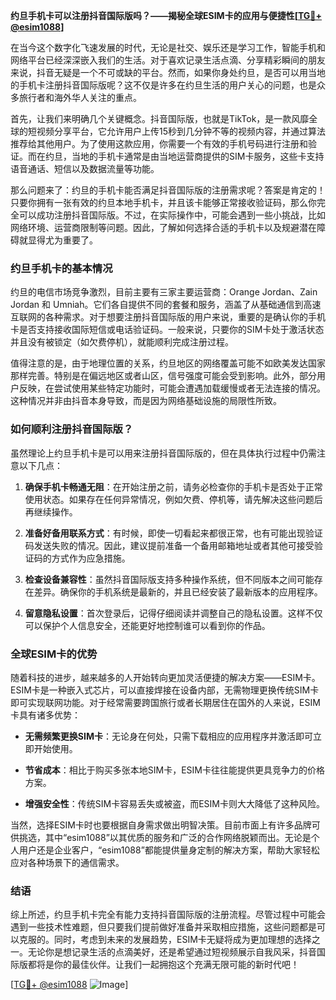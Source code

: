 **约旦手机卡可以注册抖音国际版吗？——揭秘全球ESIM卡的应用与便捷性[[TG💪+ @esim1088](https://t.me/s/esim1088)]**

在当今这个数字化飞速发展的时代，无论是社交、娱乐还是学习工作，智能手机和网络平台已经深深嵌入我们的生活。对于喜欢记录生活点滴、分享精彩瞬间的朋友来说，抖音无疑是一个不可或缺的平台。然而，如果你身处约旦，是否可以用当地的手机卡注册抖音国际版呢？这不仅是许多在约旦生活的用户关心的问题，也是众多旅行者和海外华人关注的重点。

首先，让我们来明确几个关键概念。抖音国际版，也就是TikTok，是一款风靡全球的短视频分享平台，它允许用户上传15秒到几分钟不等的视频内容，并通过算法推荐给其他用户。为了使用这款应用，你需要一个有效的手机号码进行注册和验证。而在约旦，当地的手机卡通常是由当地运营商提供的SIM卡服务，这些卡支持语音通话、短信以及数据流量等功能。

那么问题来了：约旦的手机卡能否满足抖音国际版的注册需求呢？答案是肯定的！只要你拥有一张有效的约旦本地手机卡，并且该卡能够正常接收验证码，那么你完全可以成功注册抖音国际版。不过，在实际操作中，可能会遇到一些小挑战，比如网络环境、运营商限制等问题。因此，了解如何选择合适的手机卡以及规避潜在障碍就显得尤为重要了。

### 约旦手机卡的基本情况

约旦的电信市场竞争激烈，目前主要有三家主要运营商：Orange Jordan、Zain Jordan 和 Umniah。它们各自提供不同的套餐和服务，涵盖了从基础通信到高速互联网的各种需求。对于想要注册抖音国际版的用户来说，重要的是确认你的手机卡是否支持接收国际短信或电话验证码。一般来说，只要你的SIM卡处于激活状态并且没有被锁定（如欠费停机），就能顺利完成注册过程。

值得注意的是，由于地理位置的关系，约旦地区的网络覆盖可能不如欧美发达国家那样完善。特别是在偏远地区或者山区，信号强度可能会受到影响。此外，部分用户反映，在尝试使用某些特定功能时，可能会遭遇加载缓慢或者无法连接的情况。这种情况并非由抖音本身导致，而是因为网络基础设施的局限性所致。

### 如何顺利注册抖音国际版？

虽然理论上约旦手机卡是可以用来注册抖音国际版的，但在具体执行过程中仍需注意以下几点：

1. **确保手机卡畅通无阻**：在开始注册之前，请务必检查你的手机卡是否处于正常使用状态。如果存在任何异常情况，例如欠费、停机等，请先解决这些问题后再继续操作。
   
2. **准备好备用联系方式**：有时候，即使一切看起来都很正常，也有可能出现验证码发送失败的情况。因此，建议提前准备一个备用邮箱地址或者其他可接受验证码的方式作为应急措施。

3. **检查设备兼容性**：虽然抖音国际版支持多种操作系统，但不同版本之间可能存在差异。确保你的手机系统是最新的，并且已经安装了最新版本的应用程序。

4. **留意隐私设置**：首次登录后，记得仔细阅读并调整自己的隐私设置。这样不仅可以保护个人信息安全，还能更好地控制谁可以看到你的作品。

### 全球ESIM卡的优势

随着科技的进步，越来越多的人开始转向更加灵活便捷的解决方案——ESIM卡。ESIM卡是一种嵌入式芯片，可以直接焊接在设备内部，无需物理更换传统SIM卡即可实现联网功能。对于经常需要跨国旅行或者长期居住在国外的人来说，ESIM卡具有诸多优势：

- **无需频繁更换SIM卡**：无论身在何处，只需下载相应的应用程序并激活即可立即开始使用。
  
- **节省成本**：相比于购买多张本地SIM卡，ESIM卡往往能提供更具竞争力的价格方案。
  
- **增强安全性**：传统SIM卡容易丢失或被盗，而ESIM卡则大大降低了这种风险。

当然，选择ESIM卡时也要根据自身需求做出明智决策。目前市面上有许多品牌可供挑选，其中“esim1088”以其优质的服务和广泛的合作网络脱颖而出。无论是个人用户还是企业客户，“esim1088”都能提供量身定制的解决方案，帮助大家轻松应对各种场景下的通信需求。

### 结语

综上所述，约旦手机卡完全有能力支持抖音国际版的注册流程。尽管过程中可能会遇到一些技术性难题，但只要我们提前做好准备并采取相应措施，这些问题都是可以克服的。同时，考虑到未来的发展趋势，ESIM卡无疑将成为更加理想的选择之一。无论你是想记录生活的点滴美好，还是希望通过短视频展示自我风采，抖音国际版都将是你的最佳伙伴。让我们一起拥抱这个充满无限可能的新时代吧！

[[TG💪+ @esim1088](https://t.me/s/esim1088) ![Image](https://i.postimg.cc/4NQfJmqS/Snipaste-2025-05-13-00-14-12.png)]